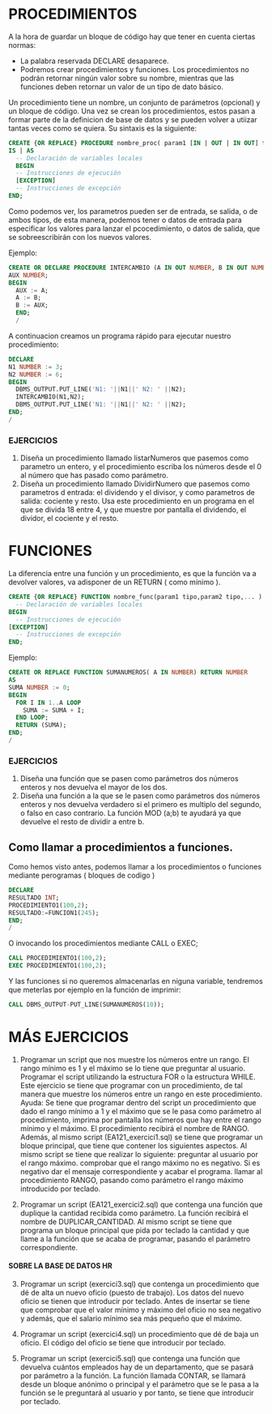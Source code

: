 # PROCEDIMIENTOS

A la hora de guardar un bloque de código hay que tener en cuenta ciertas normas:

- La palabra reservada DECLARE desaparece.
- Podremos crear procedimientos y funciones. Los procedimientos no podrán retornar ningún valor sobre su nombre, 
mientras que las funciones deben retornar un valor de un tipo de dato básico.

Un procedimiento tiene un nombre, un conjunto de parámetros (opcional) y un bloque de código. 
Una vez se crean los procedimientos, estos pasan a formar parte de la definicion de base de datos y se pueden volver 
a utiizar tantas veces como se quiera.
Su sintaxis es la siguiente:
```sql
CREATE {OR REPLACE} PROCEDURE nombre_proc( param1 [IN | OUT | IN OUT] tipo,... )
IS | AS
  -- Declaración de variables locales
  BEGIN
  -- Instrucciones de ejecución
  [EXCEPTION]
  -- Instrucciones de excepción
END;
```
Como podemos ver, los parametros pueden ser de entrada, se salida, o de ambos tipos, de esta manera, podemos tener o datos de entrada
para especificar los valores para lanzar el pcocedimiento, o datos de salida, que se sobreescribirán con los nuevos valores.

Ejemplo:

```sql
CREATE OR DECLARE PROCEDURE INTERCAMBIO (A IN OUT NUMBER, B IN OUT NUMBER) AS
AUX NUMBER;
BEGIN
  AUX := A;
  A := B;
  B := AUX;
  END;
  /
```
A continuacion creamos un programa rápido para ejecutar nuestro procedimiento:
```sql
DECLARE
N1 NUMBER := 3;
N2 NUMBER := 6;
BEGIN
  DBMS_OUTPUT.PUT_LINE('N1: '||N1||' N2: ' ||N2);
  INTERCAMBIO(N1,N2);
  DBMS_OUTPUT.PUT_LINE('N1: '||N1||' N2: ' ||N2);
END;
/
```

### EJERCICIOS
1.  Diseña un procedimiento llamado listarNumeros que pasemos como parametro un entero, y el procedimiento escriba los números
desde el 0 al número que has pasado como parámetro.
2.  Diseña un procedimiento llamado DividirNumero que pasemos como parametros d entrada: el dividendo y el divisor, y como parametros de salida:
cociente y resto. Usa este procedimiento en un programa en el que se divida 18 entre 4, y que muestre por pantalla el dividendo, el dividor,
el cociente y el resto.

# FUNCIONES

La diferencia entre una función y un procedimiento, es que la función va a devolver valores, va adisponer de un RETURN ( como mínimo ).

```sql
CREATE {OR REPLACE} FUNCTION nombre_func(param1 tipo,param2 tipo,... ) RETURN tipo_dato IS
  -- Declaración de variables locales
BEGIN
  -- Instrucciones de ejecución
[EXCEPTION]
  -- Instrucciones de excepción
END;
```
Ejemplo:
```sql
CREATE OR REPLACE FUNCTION SUMANUMEROS( A IN NUMBER) RETURN NUMBER
AS
SUMA NUMBER := 0;
BEGIN
  FOR I IN 1..A LOOP
    SUMA := SUMA + I;
  END LOOP;
  RETURN (SUMA);
END;
/
```

### EJERCICIOS
1.  Diseña una función que se pasen como parámetros dos números enteros y nos devuelva el mayor de los dos.
2.  Diseña una función a la que se le pasen como parámetros dos números enteros y nos devuelva verdadero si el primero es multiplo del segundo, 
o falso en caso contrario. La función MOD (a;b) te ayudará ya que devuelve el resto de dividir a entre b.

## Como llamar a procedimientos a funciones.

Como hemos visto antes, podemos llamar a los procedimientos o funciones mediante perogramas ( bloques de codigo )
```sql
DECLARE
RESULTADO INT;
PROCEDIMIENTO1(100,2);
RESULTADO:=FUNCION1(245);
END;
/
```
O invocando los procedimientos mediante CALL o EXEC;
```sql
CALL PROCEDIMIENTO1(100,2);
EXEC PROCEDIMIENTO1(100,2);
```
Y las funciones si no queremos almacenarlas en niguna variable, tendremos que meterlas por ejemplo en la función de imprimir:
```sql
CALL DBMS_OUTPUT-PUT_LINE(SUMANUMEROS(10));
```



# MÁS EJERCICIOS

1.  Programar un script que nos muestre los números entre un rango. El rango mínimo es 1 y el máximo se lo tiene que
preguntar al usuario. Programar el script utilizando la estructura FOR o la estructura WHILE.
Este ejercicio se tiene que programar con un procedimiento, de tal manera que muestre los números entre
un rango en este procedimiento.
Ayuda:
Se tiene que programar dentro del script un procedimiento que dado el rango mínimo a 1 y el máximo que
se le pasa como parámetro al procedimiento, imprima por pantalla los números que hay entre
el rango mínimo y el máximo. El procedimiento recibirá el nombre de RANGO.
Además, al mismo script (EA121_exercici1.sql) se tiene que programar un bloque principal, que
tiene que contener los siguientes aspectos. 
Al mismo script se tiene que realizar lo siguiente:
  preguntar al usuario por el rango máximo.
  comprobar que el rango máximo no es negativo. Si es negativo dar el mensaje correspondiente y acabar el programa.
  llamar al procedimiento RANGO, pasando como parámetro el rango máximo introducido por teclado.
  
2.  Programar un script (EA121_exercici2.sql) que contenga una función que duplique la cantidad
recibida como parámetro. La función recibirá el nombre de DUPLICAR_CANTIDAD. Al mismo script se tiene que
programa un bloque principal que pida por teclado la cantidad y que llame a la función que se acaba de programar,
pasando el parámetro correspondiente.

#### SOBRE LA BASE DE DATOS HR

3.  Programar un script (exercici3.sql) que contenga un procedimiento que dé de alta un
nuevo oficio (puesto de trabajo). Los datos del nuevo oficio se tienen que introducir por teclado. Antes de insertar se tiene que comprobar que el
valor mínimo y máximo del oficio no sea negativo y además, que el salario mínimo sea más pequeño que el máximo.

4.  Programar un script (exercici4.sql) un procedimiento que dé de baja un oficio. El código
del oficio se tiene que introducir por teclado.

5.  Programar un script (exercici5.sql) que contenga una función que devuelva cuántos empleados hay de un departamento, que se pasará por parámetro a la función. La función llamada CONTAR, se llamará desde un bloque anónimo o principal y el parámetro que se le pasa a la función se le preguntará al usuario y por tanto, se tiene que introducir por teclado.
